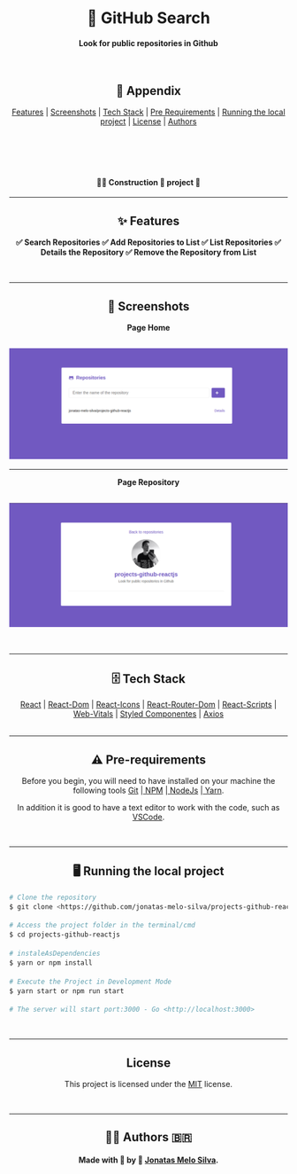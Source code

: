 <header>
  <h1 align="center" >🔎 GitHub Search</h1>
  <h4 align="center" >Look for public repositories in Github</h4>
  <br>
  <h2 align="center">📇 Appendix</h2>
  <!--  -->
  <nav align="center">
    <a align="center" href="#features">Features</a> |
    <a align="center" href="#screenshots">Screenshots</a> |
    <a align="center" href="#tech-stack">Tech Stack</a> |
    <a align="center" href="#pre-requirements">Pre Requirements</a> |
    <a align="center" href="#running-the-local-project">Running the local project</a> |
    <a align="center" href="#license">License</a> |
    <a align="center" href="#authors">Authors</a>
  </nav>
</header>
<br>
<h4 align="center">👨‍💻️  Construction  🚧️  project  🚀️</h4>
<hr>
<main>
  <section id="features" align="center">
    <h2 align="center">✨ Features</h2>
    <p align="center">
    <strong align="center">
      ✅ Search Repositories
    </strong>
    <strong align="center">
      ✅ Add Repositories to List
    </strong>
    <strong align="center">
      ✅ List Repositories
    </strong>
    <strong align="center">
      ✅ Details the Repository
    </strong>
    <strong align="center">
      ✅ Remove the Repository from List
    </strong>
    </p>
</section>
<br>
<hr>
<section id="screenshots" align="center">
  <h2 align="center">📸 Screenshots</h2>
  <strong align="center">Page Home</strong>
  <h2><img align="center" src="./.github/home.png" alt="Página home"></h2>
  <hr>
  <strong align="center">Page Repository</strong>
  <h2><img align="center" src="./.github/repositories.png" alt="Página Repository"></h2>
</section>
<br>
<hr>
<section id="tech-stack" align="center">
  <h2 align="center">🗄️ Tech Stack</h2>
  <nav>
    <a align="center" href="https://www.npmjs.com/package/react">React</a> |
    <a align="center" href="https://www.npmjs.com/package/react-dom">React-Dom</a> |
    <a align="center" href="https://www.npmjs.com/package/react-icons">React-Icons</a> |
    <a align="center" href="https://www.npmjs.com/package/react-router-dom">React-Router-Dom</a> |
    <a align="center" href="https://www.npmjs.com/package/react-scripts">React-Scripts</a> |
    <a align="center" href="https://www.npmjs.com/package/web-vitals">Web-Vitals</a> |
    <a align="center" href="https://www.npmjs.com/package/styled-components">Styled Componentes</a> |
    <a align="center" href="https://www.npmjs.com/package/axios">Axios</a>
    </nav>
</section>
<br>
<hr>
<section id="pre-requirements">
  <h2 align="center">⚠️ Pre-requirements</h2>
  <p align="center">Before you begin, you will need to have installed on your machine the following tools
    <a href="https://git-scm.com/">Git</a> |<a href="https://www.npmjs.com/"> NPM</a> |<a href="https://nodejs.org/en/"> NodeJs</a> |<a href="https://yarnpkg.com/"> Yarn</a>.
  </p>
  <p align="center">In addition it is good to have a text editor to work with the code, such as
    <a href="https://code.visualstudio.com/">VSCode</a>.
  </p>
</section>
<br>
<hr>
<section id="running-the-local-project" align="left">
  <h2 align="center">🖥️ Running the local project</h2>

```bash
# Clone the repository
$ git clone <https://github.com/jonatas-melo-silva/projects-github-reactjs.git>

# Access the project folder in the terminal/cmd
$ cd projects-github-reactjs

# instaleAsDependencies
$ yarn or npm install

# Execute the Project in Development Mode
$ yarn start or npm run start

# The server will start port:3000 - Go <http://localhost:3000>
```

  </section>
  <br>
  <hr>
  <section id="license" align="center">
    <h2 align="center">License</h2>
    <p align="center">
      This project is licensed under the
      <a href="https://choosealicense.com/licenses/mit/">MIT</a> license.
    </p>
  </section>
  <br>
  <hr>
  <section id="authors" align="center">
    <h2 align="center">👨‍💻️ Authors 🇧🇷</h2>
    <h4 align="center">Made with 💜️ by 👦️ <a href="https://github.com/jonatas-melo-silva">Jonatas Melo Silva</a>.</h4>
  </section>
</main>
